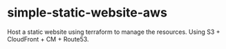 # simple-static-website-aws
Host a static website using terraform to manage the resources. Using S3 + CloudFront + CM + Route53.
